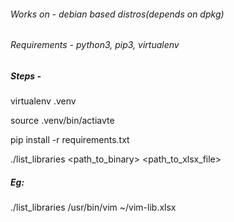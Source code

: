 ###### Works on - debian based distros(depends on dpkg)

###### Requirements - python3, pip3, virtualenv

##### Steps -

virtualenv .venv

source .venv/bin/actiavte

pip install -r requirements.txt

./list_libraries <path_to_binary> <path_to_xlsx_file>

##### Eg:

./list_libraries /usr/bin/vim ~/vim-lib.xlsx
